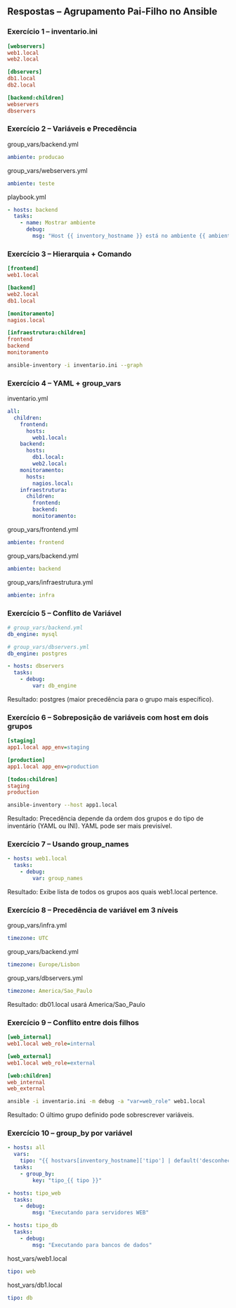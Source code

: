 ## Respostas – Agrupamento Pai-Filho no Ansible
### Exercício 1 – inventario.ini
``` ini
[webservers]
web1.local
web2.local

[dbservers]
db1.local
db2.local

[backend:children]
webservers
dbservers
``` 

### Exercício 2 – Variáveis e Precedência
group_vars/backend.yml

``` yaml
ambiente: producao
``` 
group_vars/webservers.yml

``` yaml
ambiente: teste
``` 
playbook.yml

``` yaml
- hosts: backend
  tasks:
    - name: Mostrar ambiente
      debug:
        msg: "Host {{ inventory_hostname }} está no ambiente {{ ambiente }}"
``` 
### Exercício 3 – Hierarquia + Comando
``` ini
[frontend]
web1.local

[backend]
web2.local
db1.local

[monitoramento]
nagios.local

[infraestrutura:children]
frontend
backend
monitoramento
``` 
``` bash
ansible-inventory -i inventario.ini --graph
``` 
### Exercício 4 – YAML + group_vars

inventario.yml

``` yaml
all:
  children:
    frontend:
      hosts:
        web1.local:
    backend:
      hosts:
        db1.local:
        web2.local:
    monitoramento:
      hosts:
        nagios.local:
    infraestrutura:
      children:
        frontend:
        backend:
        monitoramento:
``` 

group_vars/frontend.yml

``` yaml
ambiente: frontend
``` 
group_vars/backend.yml

``` yaml
ambiente: backend
``` 

group_vars/infraestrutura.yml

``` yaml
ambiente: infra
``` 

### Exercício 5 – Conflito de Variável

``` yaml
# group_vars/backend.yml
db_engine: mysql

# group_vars/dbservers.yml
db_engine: postgres
``` 

``` yaml
- hosts: dbservers
  tasks:
    - debug:
        var: db_engine
``` 

Resultado: postgres (maior precedência para o grupo mais específico).

### Exercício 6 – Sobreposição de variáveis com host em dois grupos
``` ini
[staging]
app1.local app_env=staging

[production]
app1.local app_env=production

[todos:children]
staging
production
``` 

``` bash
ansible-inventory --host app1.local
``` 
Resultado: Precedência depende da ordem dos grupos e do tipo de inventário (YAML ou INI). YAML pode ser mais previsível.

### Exercício 7 – Usando group_names
``` yaml
- hosts: web1.local
  tasks:
    - debug:
        var: group_names
``` 
Resultado: Exibe lista de todos os grupos aos quais web1.local pertence.

### Exercício 8 – Precedência de variável em 3 níveis
group_vars/infra.yml

``` yaml
timezone: UTC
``` 
group_vars/backend.yml

``` yaml
timezone: Europe/Lisbon
``` 

group_vars/dbservers.yml

``` yaml
timezone: America/Sao_Paulo
``` 

Resultado: db01.local usará America/Sao_Paulo

### Exercício 9 – Conflito entre dois filhos
``` ini
[web_internal]
web1.local web_role=internal

[web_external]
web1.local web_role=external

[web:children]
web_internal
web_external
``` 

``` bash
ansible -i inventario.ini -m debug -a "var=web_role" web1.local
``` 

Resultado: O último grupo definido pode sobrescrever variáveis.

### Exercício 10 – group_by por variável
``` yaml
- hosts: all
  vars:
    tipo: "{{ hostvars[inventory_hostname]['tipo'] | default('desconhecido') }}"
  tasks:
    - group_by:
        key: "tipo_{{ tipo }}"

- hosts: tipo_web
  tasks:
    - debug:
        msg: "Executando para servidores WEB"

- hosts: tipo_db
  tasks:
    - debug:
        msg: "Executando para bancos de dados"
``` 

host_vars/web1.local

``` yaml
tipo: web
``` 
host_vars/db1.local

``` yaml
tipo: db
``` 